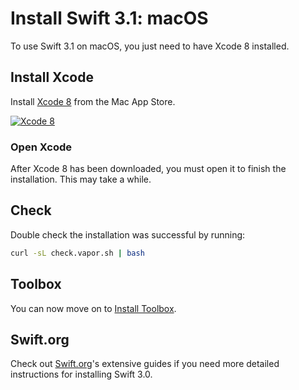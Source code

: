 # Install Swift 3.1: macOS

To use Swift 3.1 on macOS, you just need to have Xcode 8 installed.

## Install Xcode

Install [Xcode 8](https://itunes.apple.com/us/app/xcode/id497799835?mt=12) from the Mac App Store.

[![Xcode 8](https://cloud.githubusercontent.com/assets/1342803/18537674/2ddd8e9c-7ad5-11e6-9bc2-7155d57d20ec.png)](https://itunes.apple.com/us/app/xcode/id497799835?mt=12)

### Open Xcode

After Xcode 8 has been downloaded, you must open it to finish the installation. This may take a while.

## Check

Double check the installation was successful by running:

```sh
curl -sL check.vapor.sh | bash
```

## Toolbox

You can now move on to [Install Toolbox](install-toolbox.md).

## Swift.org

Check out [Swift.org](https://swift.org)'s extensive guides if you need more detailed instructions for installing Swift 3.0.
